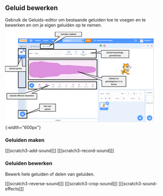 ## Geluid bewerken

Gebruik de Geluids-editor om bestaande geluiden toe te voegen en te bewerken en om je eigen geluiden op te nemen.

![Een geannoteerde schermafbeelding van het tabblad Geluid.](images/Scratch-Sound-tab.png){:width="600px"}

### Geluiden maken

[[[scratch3-add-sound]]] [[[scratch3-record-sound]]]

### Geluiden bewerken

Bewerk hele geluiden of delen van geluiden.

[[[scratch3-reverse-sound]]] [[[scratch3-crop-sound]]] [[[scratch3-sound-effects]]]
